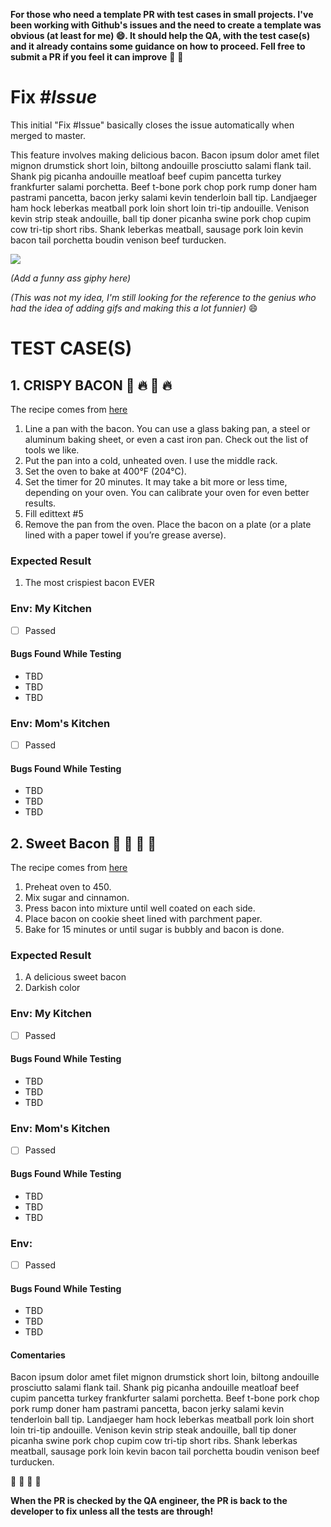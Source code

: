 **For those who need a template PR with test cases in small projects. I've been working with Github's issues and the need to create a template was obvious (at least for me) :smile:. It should help the QA, with the test case(s) and it already contains some guidance on how to proceed. Fell free to submit a PR if you feel it can improve** :rocket: :rocket:

# Fix #*Issue*

This initial "Fix #Issue" basically closes the issue automatically when merged to master.

This feature involves making delicious bacon. Bacon ipsum dolor amet filet mignon drumstick short loin, biltong andouille prosciutto salami flank tail. Shank pig picanha andouille meatloaf beef cupim pancetta turkey frankfurter salami porchetta. Beef t-bone pork chop pork rump doner ham pastrami pancetta, bacon jerky salami kevin tenderloin ball tip. Landjaeger ham hock leberkas meatball pork loin short loin tri-tip andouille. Venison kevin strip steak andouille, ball tip doner picanha swine pork chop cupim cow tri-tip short ribs. Shank leberkas meatball, sausage pork loin kevin bacon tail porchetta boudin venison beef turducken.


![](https://media.giphy.com/media/zH4urwH0ODnoI/giphy.gif)

*(Add a funny ass giphy here)*

*(This was not my idea, I'm still looking for the reference to the genius who had the idea of adding gifs and making this a lot funnier)*
:smile:

# TEST CASE(S)

## 1. CRISPY BACON :pig: :fire: :pig: :fire:
The recipe comes from [here](http://baconmethod.com/)

1. Line a pan with the bacon. You can use a glass baking pan, a steel or aluminum baking sheet, or even a cast iron pan. Check out the list of tools we like.
2. Put the pan into a cold, unheated oven. I use the middle rack. 
3. Set the oven to bake at 400°F (204°C).
4. Set the timer for 20 minutes. It may take a bit more or less time, depending on your oven. You can calibrate your oven for even better results.
5. Fill edittext #5 
6. Remove the pan from the oven. Place the bacon on a plate (or a plate lined with a paper towel if you’re grease averse).

### Expected Result
1. The most crispiest bacon EVER

### Env: My Kitchen
- [ ] Passed

#### Bugs Found While Testing

- TBD
- TBD
- TBD

### Env: Mom's Kitchen
- [ ] Passed

#### Bugs Found While Testing

- TBD
- TBD
- TBD


## 2. Sweet Bacon :pig: :candy: :pig: :candy:
The recipe comes from [here](http://www.food.com/recipe/sweet-bacon-stuffed-squash-351804)

1. Preheat oven to 450. 
2. Mix sugar and cinnamon.
3. Press bacon into mixture until well coated on each side.
4. Place bacon on cookie sheet lined with parchment paper.
5. Bake for 15 minutes or until sugar is bubbly and bacon is done.

### Expected Result
1. A delicious sweet bacon
2. Darkish color

### Env: My Kitchen
- [ ] Passed

#### Bugs Found While Testing

- TBD
- TBD
- TBD

### Env: Mom's Kitchen
- [ ] Passed

#### Bugs Found While Testing

- TBD
- TBD
- TBD

### Env: 
- [ ] Passed

#### Bugs Found While Testing

- TBD
- TBD
- TBD

#### Comentaries

Bacon ipsum dolor amet filet mignon drumstick short loin, biltong andouille prosciutto salami flank tail. Shank pig picanha andouille meatloaf beef cupim pancetta turkey frankfurter salami porchetta. Beef t-bone pork chop pork rump doner ham pastrami pancetta, bacon jerky salami kevin tenderloin ball tip. Landjaeger ham hock leberkas meatball pork loin short loin tri-tip andouille. Venison kevin strip steak andouille, ball tip doner picanha swine pork chop cupim cow tri-tip short ribs. Shank leberkas meatball, sausage pork loin kevin bacon tail porchetta boudin venison beef turducken.

:pig: :pig: :pig: :pig:

**When the PR is checked by the QA engineer, the PR is back to the developer to fix unless all the tests are through!**

